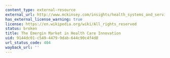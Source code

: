 ```yaml
---
content_type: external-resource
external_url: http://www.mckinsey.com/insights/health_systems_and_services/the_emerging_market_in_health_care_innovation
has_external_license_warning: true
license: https://en.wikipedia.org/wiki/All_rights_reserved
status: broken
title: The Emergin Market in Health Care Innovation
uid: 9144dc01-c549-4479-9dab-644c90c4f4d0
url_status_code: 404
wayback_url: ''
---
```

